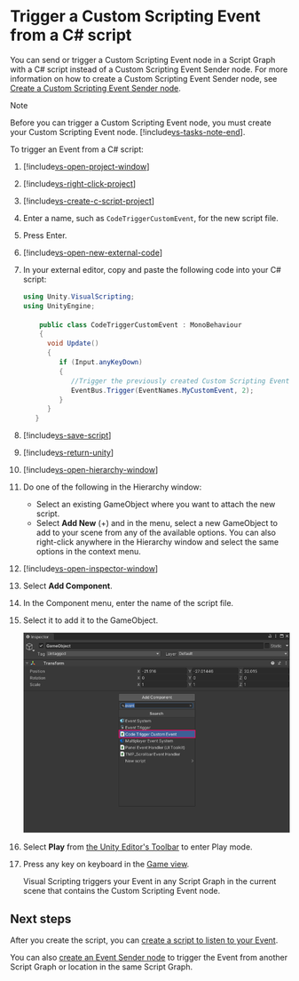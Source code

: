 # Trigger a Custom Scripting Event from a C# script

You can send or trigger a Custom Scripting Event node in a Script Graph with a C# script instead of a Custom Scripting Event Sender node. For more information on how to create a Custom Scripting Event Sender node, see [Create a Custom Scripting Event Sender node](vs-create-own-custom-event-send-node.md).

> [!NOTE]
> Before you can trigger a Custom Scripting Event node, you must create your Custom Scripting Event node. [!include[vs-tasks-note-end](./snippets/custom-events/vs-tasks-note-end.md)].

To trigger an Event from a C# script: 

1. [!include[vs-open-project-window](./snippets/vs-open-project-window.md)]

1. [!include[vs-right-click-project](./snippets/custom-events/vs-right-click-project.md)]

1. [!include[vs-create-c-script-project](./snippets/vs-create-c-script-project.md)]

1. Enter a name, such as `CodeTriggerCustomEvent`, for the new script file. 
 
1. Press Enter.

1. [!include[vs-open-new-external-code](./snippets/vs-open-new-external-code.md)]

1. In your external editor, copy and paste the following code into your C# script: 
    
    ```csharp 
    using Unity.VisualScripting;
    using UnityEngine;

        public class CodeTriggerCustomEvent : MonoBehaviour
        {
          void Update()
          {
             if (Input.anyKeyDown)
             {
                //Trigger the previously created Custom Scripting Event MyCustomEvent with the integer value 2.
                EventBus.Trigger(EventNames.MyCustomEvent, 2);
             }
          }
       }
    ```

1. [!include[vs-save-script](./snippets/vs-save-script.md)] 

1. [!include[vs-return-unity](./snippets/vs-return-unity.md)]
 
1. [!include[vs-open-hierarchy-window](./snippets/vs-open-hierarchy-window.md)]

1. Do one of the following in the Hierarchy window:
    - Select an existing GameObject where you want to attach the new script.
    - Select **Add New** (+) and in the menu, select a new GameObject to add to your scene from any of the available options. You can also right-click anywhere in the Hierarchy window and select the same options in the context menu.

1. [!include[vs-open-inspector-window](./snippets/vs-open-inspector-window.md)]

1. Select **Add Component**.

1. In the Component menu, enter the name of the script file. 

1. Select it to add it to the GameObject.

   ![An image of the Unity Editor's Inspector window with the Add Component menu open. The search bar has filtered the components displayed and the Code Trigger Custom Event C# script is highlighted.](images/vs-custom-event-add-code-trigger-script-inspector.png)

1. Select **Play** from [the Unity Editor's Toolbar](https://docs.unity3d.com/Manual/Toolbar.html) to enter Play mode.

1. Press any key on keyboard in the [Game view](https://docs.unity3d.com/Manual/GameView.html).

    Visual Scripting triggers your Event in any Script Graph in the current scene that contains the Custom Scripting Event node. 

## Next steps

After you create the script, you can [create a script to listen to your Event](vs-create-own-custom-event-listen-code.md). 

You can also [create an Event Sender node](vs-create-own-custom-event-send-node.md) to trigger the Event from another Script Graph or location in the same Script Graph.
